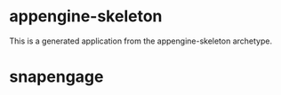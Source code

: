 appengine-skeleton
=============================

This is a generated application from the appengine-skeleton archetype.
# snapengage
